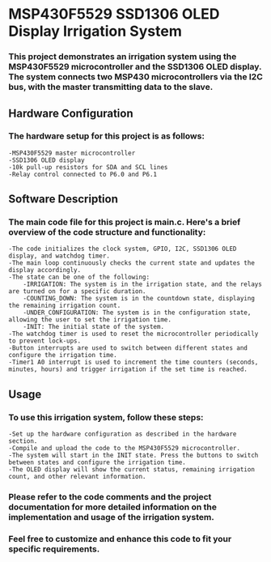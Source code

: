# MSP430F5529 SSD1306 OLED Display Irrigation System

### This project demonstrates an irrigation system using the MSP430F5529 microcontroller and the SSD1306 OLED display. The system connects two MSP430 microcontrollers via the I2C bus, with the master  transmitting data to the slave.

## Hardware Configuration

### The hardware setup for this project is as follows:

    -MSP430F5529 master microcontroller
    -SSD1306 OLED display
    -10k pull-up resistors for SDA and SCL lines
    -Relay control connected to P6.0 and P6.1

## Software Description

### The main code file for this project is main.c. Here's a brief overview of the code structure and functionality:

    -The code initializes the clock system, GPIO, I2C, SSD1306 OLED display, and watchdog timer.
    -The main loop continuously checks the current state and updates the display accordingly.
    -The state can be one of the following:
        -IRRIGATION: The system is in the irrigation state, and the relays are turned on for a specific duration.
        -COUNTING_DOWN: The system is in the countdown state, displaying the remaining irrigation count.
        -UNDER_CONFIGURATION: The system is in the configuration state, allowing the user to set the irrigation time.
        -INIT: The initial state of the system.
    -The watchdog timer is used to reset the microcontroller periodically to prevent lock-ups.
    -Button interrupts are used to switch between different states and configure the irrigation time.
    -Timer1 A0 interrupt is used to increment the time counters (seconds, minutes, hours) and trigger irrigation if the set time is reached.

## Usage

### To use this irrigation system, follow these steps:

    -Set up the hardware configuration as described in the hardware section.
    -Compile and upload the code to the MSP430F5529 microcontroller.
    -The system will start in the INIT state. Press the buttons to switch between states and configure the irrigation time.
    -The OLED display will show the current status, remaining irrigation count, and other relevant information.

### Please refer to the code comments and the project documentation for more detailed information on the implementation and usage of the irrigation system.

### Feel free to customize and enhance this code to fit your specific requirements.